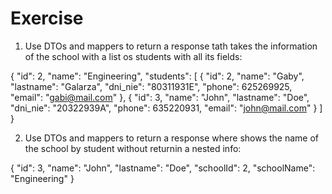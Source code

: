 # Exercise

1. Use DTOs and mappers to return a response tath takes the information of the school with a list os students with all its fields:

{
  "id": 2,
  "name": "Engineering",
  "students": [
    {
      "id": 2,
      "name": "Gaby",
      "lastname": "Galarza",
      "dni_nie": "80311931E",
      "phone": 625269925,
      "email": "gabi@mail.com"
    },
    {
      "id": 3,
      "name": "John",
      "lastname": "Doe",
      "dni_nie": "20322939A",
      "phone": 635220931,
      "email": "john@mail.com"
    }
  ]
}

2. Use DTOs and mappers to return a response where shows the name of the school by student without returnin a nested info:

{
  "id": 3,
  "name": "John",
  "lastname": "Doe",
  "schoolId": 2,
  "schoolName": "Engineering"
}